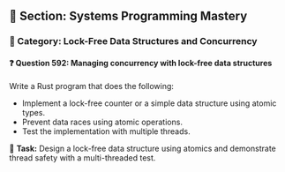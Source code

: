 ## 📘 Section: Systems Programming Mastery  
### 🔹 Category: Lock-Free Data Structures and Concurrency  
#### ❓ Question 592: Managing concurrency with lock-free data structures

Write a Rust program that does the following:

- Implement a lock-free counter or a simple data structure using atomic types.
- Prevent data races using atomic operations.
- Test the implementation with multiple threads.

🔧 **Task:** Design a lock-free data structure using atomics and demonstrate thread safety with a multi-threaded test.
